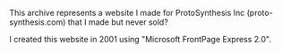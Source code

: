 This archive represents a website I made for ProtoSynthesis Inc (proto-synthesis.com) that I made but never sold?

I created this website in 2001 using "Microsoft FrontPage Express 2.0".
